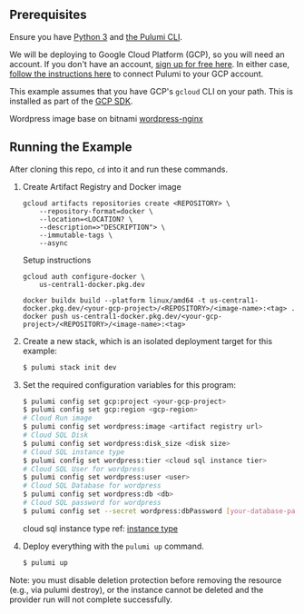 ## Prerequisites

Ensure you have [Python 3](https://www.python.org/downloads/) and [the Pulumi CLI](https://www.pulumi.com/docs/get-started/install/).

We will be deploying to Google Cloud Platform (GCP), so you will need an account. If you don't have an account,
[sign up for free here](https://cloud.google.com/free/). In either case,
[follow the instructions here](https://www.pulumi.com/docs/intro/cloud-providers/gcp/setup/) to connect Pulumi to your GCP account.

This example assumes that you have GCP's `gcloud` CLI on your path. This is installed as part of the
[GCP SDK](https://cloud.google.com/sdk/).

Wordpress image base on bitnami [wordpress-nginx](https://hub.docker.com/r/bitnami/wordpress-nginx/)

## Running the Example

After cloning this repo, `cd` into it and run these commands. 

1. Create Artifact Registry and Docker image

    ```
    gcloud artifacts repositories create <REPOSITORY> \
        --repository-format=docker \
        --location=<LOCATION? \
        --description=>"DESCRIPTION"> \
        --immutable-tags \
        --async
    ```

    Setup instructions
    ```
    gcloud auth configure-docker \
        us-central1-docker.pkg.dev
    ```

    ```
    docker buildx build --platform linux/amd64 -t us-central1-docker.pkg.dev/<your-gcp-project>/<REPOSITORY>/<image-name>:<tag> .
    docker push us-central1-docker.pkg.dev/<your-gcp-project>/<REPOSITORY>/<image-name>:<tag>
    ```

2. Create a new stack, which is an isolated deployment target for this example:

    ```bash
    $ pulumi stack init dev
    ```

3. Set the required configuration variables for this program:

    ```bash
    $ pulumi config set gcp:project <your-gcp-project>
    $ pulumi config set gcp:region <gcp-region>
    # Cloud Run image
    $ pulumi config set wordpress:image <artifact registry url>
    # Cloud SQL Disk
    $ pulumi config set wordpress:disk_size <disk size>
    # Cloud SQL instance type
    $ pulumi config set wordpress:tier <cloud sql instance tier>
    # Cloud SQL User for wordpress
    $ pulumi config set wordpress:user <user>
    # Cloud SQL Database for wordpress
    $ pulumi config set wordpress:db <db>
    # Cloud SQL password for wordpress
    $ pulumi config set --secret wordpress:dbPassword [your-database-password-here]
    ```

    cloud sql instance type ref: [instance type](https://cloud.google.com/sql/docs/mysql/instance-settings)

4. Deploy everything with the `pulumi up` command.

    ```bash
    $ pulumi up
    ```


Note: you must disable deletion protection before removing the resource (e.g., via pulumi destroy), or the instance cannot be deleted and the provider run will not complete successfully.

